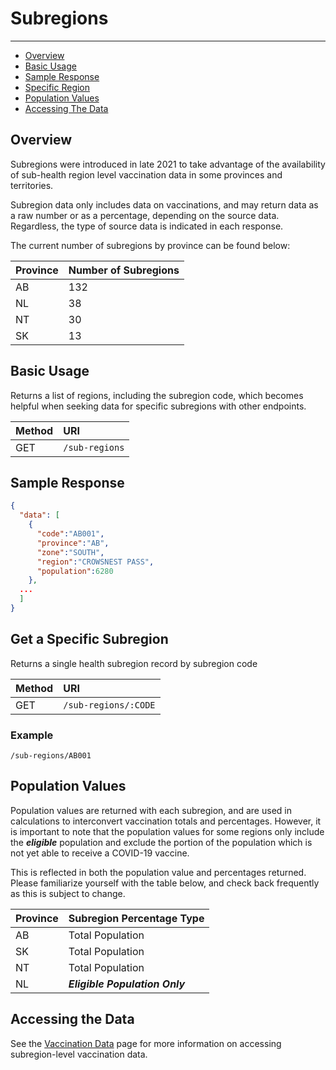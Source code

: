 ﻿# Subregions

---

- [Overview](#overview)
- [Basic Usage](#basic)
- [Sample Response](#sample-response)
- [Specific Region](#single)
- [Population Values](#pop)
- [Accessing The Data](#data)

<a name="overview"></a>
## Overview
Subregions were introduced in late 2021 to take advantage of the availability of sub-health region level vaccination data in some provinces and territories.

Subregion data only includes data on vaccinations, and may return data as a raw number or as a percentage, depending on the source data. Regardless, the type of source data is indicated in each response.

The current number of subregions by province can be found below:

| Province | Number of Subregions |
| :- | :- |
| AB | 132 |
| NL | 38 |
| NT | 30 |
| SK | 13 |

<a name="overview"></a>
## Basic Usage
Returns a list of regions, including the subregion code, which becomes helpful when seeking data for specific subregions with other endpoints.

| Method | URI |
| :- | :- |
| GET | `/sub-regions` |

<a name="sample-response"></a>
## Sample Response

```json
{
  "data": [
    {
      "code":"AB001",
      "province":"AB",
      "zone":"SOUTH",
      "region":"CROWSNEST PASS",
      "population":6280
    },
  ...
  ]
}
```

<a name="single"></a>
## Get a Specific Subregion

Returns a single health subregion record by subregion code

| Method | URI |
| :- | :- |
| GET | `/sub-regions/:CODE` |

### Example

`/sub-regions/AB001`

<a name="pop"></a>
## Population Values

Population values are returned with each subregion, and are used in calculations to interconvert vaccination totals and percentages. However, it is important to note that the population values for some regions only include the ***eligible*** population and exclude the portion of the population which is not yet able to receive a COVID-19 vaccine.

This is reflected in both the population value and percentages returned. Please familiarize yourself with the table below, and check back frequently as this is subject to change.

| Province | Subregion Percentage Type|
| :- | :- |
|AB| Total Population| 
|SK| Total Population| 
|NT| Total Population| 
|NL| ***Eligible Population Only***| 

<a name="data"></a>
## Accessing the Data

See the [Vaccination Data](/{{route}}/{{version}}/vaccinations) page for more information on accessing subregion-level vaccination data.
